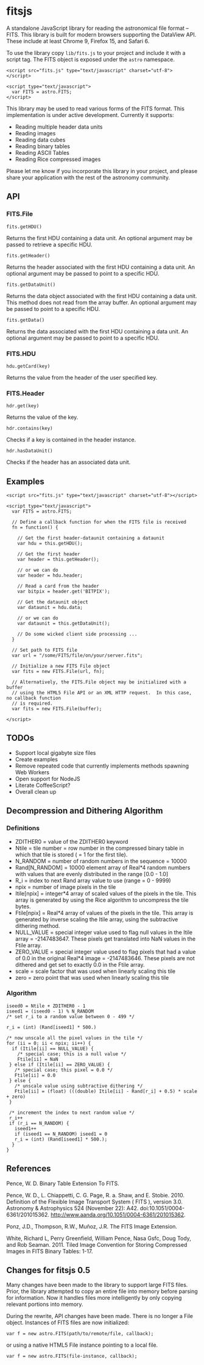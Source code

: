 # fitsjs

A standalone JavaScript library for reading the astronomical file format – FITS.  This library is built for modern browsers supporting the DataView API.  These include at least Chrome 9, Firefox 15, and Safari 6.

To use the library copy `lib/fits.js` to your project and include it with a script tag.  The FITS object is exposed under the `astro` namespace.

    <script src="fits.js" type="text/javascript" charset="utf-8">
    </script>
    
    <script type="text/javascript">
      var FITS = astro.FITS;
    </script>

This library may be used to read various forms of the FITS format.  This implementation is under active development.  Currently it supports:

* Reading multiple header data units
* Reading images
* Reading data cubes
* Reading binary tables
* Reading ASCII Tables
* Reading Rice compressed images

Please let me know if you incorporate this library in your project, and please share your application with the rest of the astronomy community.

## API

### FITS.File

    fits.getHDU()
Returns the first HDU containing a data unit.  An optional argument may be passed to retrieve 
a specific HDU.

    fits.getHeader()
Returns the header associated with the first HDU containing a data unit.  An optional argument
may be passed to point to a specific HDU.

    fits.getDataUnit()
Returns the data object associated with the first HDU containing a data unit.  This method does not read from the array buffer.
An optional argument may be passed to point to a specific HDU.

    fits.getData()
Returns the data associated with the first HDU containing a data unit.  An optional argument
may be passed to point to a specific HDU.

### FITS.HDU

    hdu.getCard(key)
Returns the value from the header of the user specified key.

### FITS.Header

    hdr.get(key)
Returns the value of the key.

    hdr.contains(key)
Checks if a key is contained in the header instance.

    hdr.hasDataUnit()
Checks if the header has an associated data unit.


## Examples

    <script src="fits.js" type="text/javascript" charset="utf-8"></script>
    
    <script type="text/javascript">
      var FITS = astro.FITS;
      
      // Define a callback function for when the FITS file is received
      fn = function() {
        
        // Get the first header-dataunit containing a dataunit
        var hdu = this.getHDU();
        
        // Get the first header
        var header = this.getHeader();
        
        // or we can do
        var header = hdu.header;
        
        // Read a card from the header
        var bitpix = header.get('BITPIX');
        
        // Get the dataunit object
        var dataunit = hdu.data;
        
        // or we can do
        var dataunit = this.getDataUnit();
        
        // Do some wicked client side processing ...
      }
      
      // Set path to FITS file
      var url = "/some/FITS/file/on/your/server.fits";
      
      // Initialize a new FITS File object
      var fits = new FITS.File(url, fn);
      
      // Alternatively, the FITS.File object may be initialized with a buffer
      // using the HTML5 File API or an XML HTTP request.  In this case, no callback function
      // is required.
      var fits = new FITS.File(buffer);
      
    </script>

## TODOs

  * Support local gigabyte size files
  * Create examples
  * Remove repeated code that currently implements methods spawning Web Workers
  * Open support for NodeJS
  * Literate CoffeeScript?
  * Overall clean up


## Decompression and Dithering Algorithm

### Definitions

  * ZDITHER0 = value of the ZDITHER0 keyword
  * Ntile = tile number = row number in the compressed binary table in which that tile is stored ( = 1 for the first tile).
  * N_RANDOM = number of random numbers in the sequence = 10000
  * Rand[N_RANDOM] = 10000 element array of Real*4 random numbers with values that are evenly distributed in the range [0.0 - 1.0]
  * R_i = index to next Rand array value to use (range = 0 - 9999)
  * npix = number of image pixels in the tile
  * Itile[npix] = integer*4 array of scaled values of the pixels in the tile. This array is generated by using the Rice algorithm to uncompress the tile bytes.
  * Ftile[npix] = Real*4 array of values of the pixels in the tile. This array is generated by inverse scaling the Itile array, using the subtractive dithering method.
  * NULL_VALUE = special integer value used to flag null values in the Itile array = -2147483647.  These pixels get translated into NaN values in the Ftile array.
  * ZERO_VALUE = special integer value used to flag pixels that had a value of 0.0 in the original Real*4 image = -2147483646. These pixels are not dithered and get set to exactly 0.0 in the Ftile array.
  * scale = scale factor that was used when linearly scaling this tile
  * zero  = zero point that was used when linearly scaling this tile

### Algorithm

    iseed0 = Ntile + ZDITHER0 - 1
    iseed1 = (iseed0 - 1) % N_RANDOM
    /* set r_i to a random value between 0 - 499 */
    
    r_i = (int) (Rand[iseed1] * 500.)

    /* now unscale all the pixel values in the tile */
    for (ii = 0; ii < npix; ii++) {
      if (Itile[ii] == NULL_VALUE) {
        /* special case; this is a null value */
        Ftile[ii] = NaN
     } else if (Itile[ii] == ZERO_VALUE) {
       /* special case; this pixel = 0.0 */
       Ftile[ii] = 0.0
     } else {
       /* unscale value using subtractive dithering */
       Ftile[ii] = (float) (((double) Itile[ii] - Rand[r_i] + 0.5) * scale + zero)
     }

     /* increment the index to next random value */
     r_i++
     if (r_i == N_RANDOM) {
       iseed1++
       if (iseed1 == N_RANDOM) iseed1 = 0
       r_i = (int) (Rand[iseed1] * 500.);
      }
    }


## References

Pence, W. D. Binary Table Extension To FITS.

Pence, W. D., L. Chiappetti, C. G. Page, R. a. Shaw, and E. Stobie. 2010. Definition of the Flexible Image Transport System ( FITS ), version 3.0. Astronomy & Astrophysics 524 (November 22): A42. doi:10.1051/0004-6361/201015362. http://www.aanda.org/10.1051/0004-6361/201015362.

Ponz, J.D., Thompson, R.W., Muñoz, J.R. The FITS Image Extension.

White, Richard L, Perry Greenfield, William Pence, Nasa Gsfc, Doug Tody, and Rob Seaman. 2011. Tiled Image Convention for Storing Compressed Images in FITS Binary Tables: 1-17.


## Changes for fitsjs 0.5

Many changes have been made to the library to support large FITS files.  Prior, the library attempted to copy an entire file into memory before parsing for information.  Now it handles files more intelligently by only copying relevant portions into memory.

During the rewrite, API changes have been made.  There is no longer a File object.  Instances of FITS files are now initialized:

    var f = new astro.FITS(path/to/remote/file, callback);

or using a native HTML5 File instance pointing to a local file.

    var f = new astro.FITS(file-instance, callback);